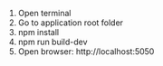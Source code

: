 1. Open terminal
1. Go to application root folder
1. npm install
1. npm run build-dev
1. Open browser: http://localhost:5050